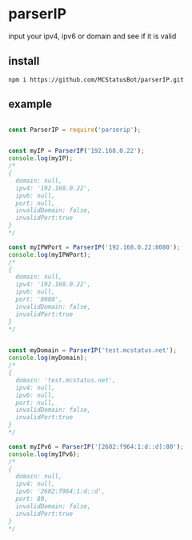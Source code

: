 # parserIP
input your ipv4, ipv6 or domain and see if it is valid

## install

`npm i https://github.com/MCStatusBot/parserIP.git`

## example

```js

const ParserIP = require('parserip');


const myIP = ParserIP('192.168.0.22');
console.log(myIP);
/*
{
  domain: null,
  ipv4: '192.168.0.22',
  ipv6: null,
  port: null,
  invalidDomain: false,
  invalidPort:true
}
*/

const myIPWPort = ParserIP('192.168.0.22:8080');
console.log(myIPWPort);
/*
{
  domain: null,
  ipv4: '192.168.0.22',
  ipv6: null,
  port: '8080',
  invalidDomain: false,
  invalidPort:true
}
*/


const myDomain = ParserIP('test.mcstatus.net');
console.log(myDomain);
/*
{
  domain: 'test.mcstatus.net',
  ipv4: null,
  ipv6: null,
  port: null,
  invalidDomain: false,
  invalidPort:true
}
*/

const myIPv6 = ParserIP('[2602:f964:1:d::d]:80');
console.log(myIPv6);
/*
{
  domain: null,
  ipv4: null,
  ipv6: '2602:f964:1:d::d',
  port: 80,
  invalidDomain: false,
  invalidPort:true
}
*/
```